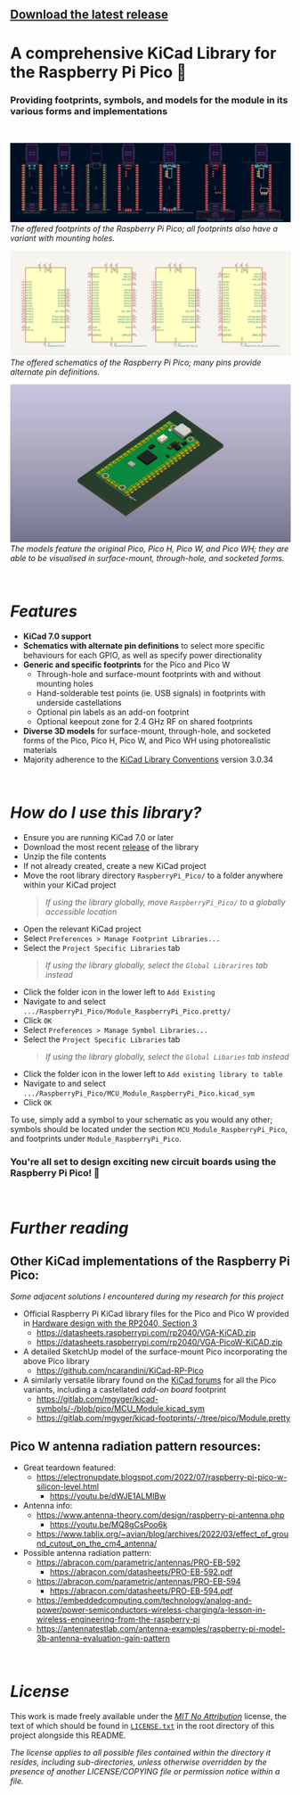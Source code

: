## [**Download the latest release**](https://gitlab.com/recursivenomad/ki-lime-pi-pico/-/releases/)


**A comprehensive KiCad Library for the Raspberry Pi Pico** 🥧
==============================================================

### Providing footprints, symbols, and models for the module in its various forms and implementations

&nbsp;


![Image of all available Raspberry Pi Pico footprint variations](./_md-assets/images/footprints.png "Raspberry Pi Pico KiCad footprint variations")  
*The offered footprints of the Raspberry Pi Pico; all footprints also have a variant with mounting holes.*

![Image of all available Raspberry Pi Pico schematic variations](./_md-assets/images/schematics.png "Raspberry Pi Pico KiCad schematic variations")  
*The offered schematics of the Raspberry Pi Pico; many pins provide alternate pin definitions.*

![GIF of all available Raspberry Pi Pico 3D model variations](./_md-assets/images/models.gif "Raspberry Pi Pico 3D model variations")  
*The models feature the original Pico, Pico H, Pico W, and Pico WH; they are able to be visualised in surface-mount, through-hole, and socketed forms.*

&nbsp;


***Features***
==============

- **KiCad 7.0 support**
- **Schematics with alternate pin definitions** to select more specific behaviours for each GPIO, as well as specify power directionality
- **Generic and specific footprints** for the Pico and Pico W
  - Through-hole and surface-mount footprints with and without mounting holes
  - Hand-solderable test points (ie. USB signals) in footprints with underside castellations
  - Optional pin labels as an add-on footprint
  - Optional keepout zone for 2.4 GHz RF on shared footprints
- **Diverse 3D models** for surface-mount, through-hole, and socketed forms of the Pico, Pico H, Pico W, and Pico WH using photorealistic materials
- Majority adherence to the [KiCad Library Conventions](https://klc.kicad.org/) version 3.0.34

&nbsp;


***How do I use this library?***
================================

- Ensure you are running KiCad 7.0 or later
- Download the most recent [release](https://gitlab.com/recursivenomad/ki-lime-pi-pico/-/releases/) of the library
- Unzip the file contents
- If not already created, create a new KiCad project
- Move the root library directory `RaspberryPi_Pico/` to a folder anywhere within your KiCad project
  > *If using the library globally, move `RaspberryPi_Pico/` to a globally accessible location*
- Open the relevant KiCad project
- Select `Preferences > Manage Footprint Libraries...`
- Select the `Project Specific Libraries` tab
  > *If using the library globally, select the `Global Librarires` tab instead*
- Click the folder icon in the lower left to `Add Existing`
- Navigate to and select `.../RaspberryPi_Pico/Module_RaspberryPi_Pico.pretty/`
- Click `OK`
- Select `Preferences > Manage Symbol Libraries...`
- Select the `Project Specific Libraries` tab
  > *If using the library globally, select the `Global Libaries` tab instead*
- Click the folder icon in the lower left to `Add existing library to table`
- Navigate to and select `.../RaspberryPi_Pico/MCU_Module_RaspberryPi_Pico.kicad_sym`
- Click `OK`

To use, simply add a symbol to your schematic as you would any other; symbols should be located under the section `MCU_Module_RaspberryPi_Pico`, and footprints under `Module_RaspberryPi_Pico`.

### **You're all set to design exciting new circuit boards using the Raspberry Pi Pico! 🎉**

&nbsp;


***Further reading***
=====================

## Other KiCad implementations of the Raspberry Pi Pico:

*Some adjacent solutions I encountered during my research for this project*

- Official Raspberry Pi KiCad library files for the Pico and Pico W provided in
  [Hardware design with the RP2040, Section 3](https://datasheets.raspberrypi.com/rp2040/hardware-design-with-rp2040.pdf#page=15)
    - https://datasheets.raspberrypi.com/rp2040/VGA-KiCAD.zip
    - https://datasheets.raspberrypi.com/rp2040/VGA-PicoW-KiCAD.zip
- A detailed SketchUp model of the surface-mount Pico incorporating the above
  Pico library
  - https://github.com/ncarandini/KiCad-RP-Pico
- A similarly versatile library found on the [KiCad forums](https://forum.kicad.info/t/are-there-pi-pico-library-files-available-for-kicad-6/35844/12)
  for all the Pico variants, including a castellated *add-on board* footprint
  - https://gitlab.com/mgyger/kicad-symbols/-/blob/pico/MCU_Module.kicad_sym
  - https://gitlab.com/mgyger/kicad-footprints/-/tree/pico/Module.pretty

## Pico W antenna radiation pattern resources:

- Great teardown featured:
  - https://electronupdate.blogspot.com/2022/07/raspberry-pi-pico-w-silicon-level.html
    - https://youtu.be/dWJE1ALMlBw
- Antenna info:
  - https://www.antenna-theory.com/design/raspberry-pi-antenna.php
    - https://youtu.be/MQ8gCsPoo6k
  - https://www.tablix.org/~avian/blog/archives/2022/03/effect_of_ground_cutout_on_the_cm4_antenna/
- Possible antenna radiation pattern:
  - https://abracon.com/parametric/antennas/PRO-EB-592
    - https://abracon.com/datasheets/PRO-EB-592.pdf
  - https://abracon.com/parametric/antennas/PRO-EB-594
    - https://abracon.com/datasheets/PRO-EB-594.pdf
  - https://embeddedcomputing.com/technology/analog-and-power/power-semiconductors-wireless-charging/a-lesson-in-wireless-engineering-from-the-raspberry-pi
  - https://antennatestlab.com/antenna-examples/raspberry-pi-model-3b-antenna-evaluation-gain-pattern

&nbsp;


***License***
=============

This work is made freely available under the [*MIT No Attribution*](https://opensource.org/license/mit-0/)
license, the text of which should be found in [`LICENSE.txt`](./LICENSE.txt)
in the root directory of this project alongside this README.

*The license applies to all possible files contained within the directory
it resides, including sub-directories, unless otherwise overridden by the
presence of another LICENSE/COPYING file or permission notice within a file.*